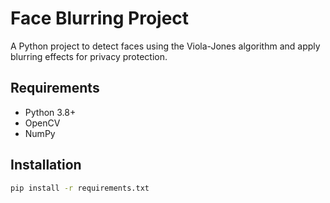 # Face Blurring Project
A Python project to detect faces using the Viola-Jones algorithm and apply blurring effects for privacy protection.

## Requirements
- Python 3.8+
- OpenCV
- NumPy

## Installation
```bash
pip install -r requirements.txt
```